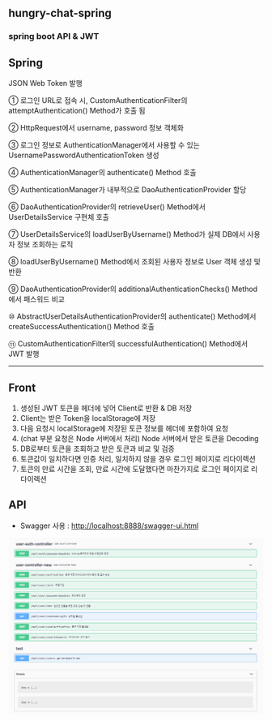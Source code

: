 ## hungry-chat-spring

### spring boot API & JWT 


## Spring
JSON Web Token 발행

① 로그인 URL로 접속 시, CustomAuthenticationFilter의 attemptAuthentication() Method가 호출 됨

② HttpRequest에서 username, password 정보 객체화

③ 로그인 정보로 AuthenticationManager에서 사용할 수 있는 UsernamePasswordAuthenticationToken 생성

④ AuthenticationManager의 authenticate() Method 호출

⑤ AuthenticationManager가 내부적으로 DaoAuthenticationProvider 할당

⑥ DaoAuthenticationProvider의 retrieveUser() Method에서 UserDetailsService 구현체 호출

⑦ UserDetailsService의 loadUserByUsername() Method가 실제 DB에서 사용자 정보 조회하는 로직

⑧ loadUserByUsername() Method에서 조회된 사용자 정보로 User 객체 생성 및 반환

⑨ DaoAuthenticationProvider의 additionalAuthenticationChecks() Method에서 패스워드 비교

⑩ AbstractUserDetailsAuthenticationProvider의 authenticate() Method에서 createSuccessAuthentication() Method 호출

⑪ CustomAuthenticationFilter의 successfulAuthentication() Method에서 JWT 발행

----
## Front


1. 생성된 JWT 토큰을 헤더에 넣어 Client로 반환 & DB 저장
2. Client는 받은 Token을 localStorage에 저장
3. 다음 요청시 localStorage에 저장된 토큰 정보를 헤더에 포함하여 요청
4. (chat 부분 요청은 Node 서버에서 처리) Node 서버에서 받은 토큰을 Decoding
5. DB로부터 토큰을 조회하고 받은 토큰과 비교 및 검증
6. 토큰값이 일치하다면 인증 처리, 일치하지 않을 경우 로그인 페이지로 리다이렉션
7. 토큰의 만료 시간을 조회, 만료 시간에 도달했다면 마찬가지로 로그인 페이지로 리다이렉션 

## API

* Swagger 사용 : [http://localhost:8888/swagger-ui.html](http://localhost:8888/swagger-ui.html)

<img src="./docs/image/springAPI.PNG" />

